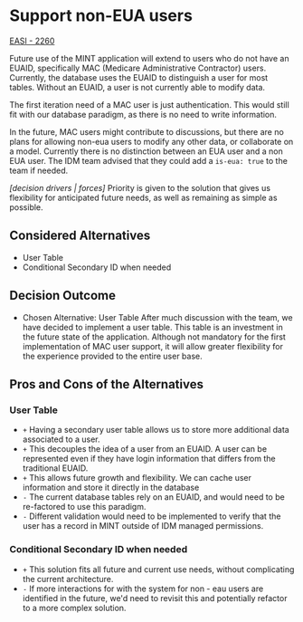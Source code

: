 # Support non-EUA users 

[EASI - 2260](https://jiraent.cms.gov/browse/EASI-2260)

Future use of the MINT application will extend to users who do not have an EUAID, specifically MAC (Medicare Administrative Contractor) users. Currently, the database uses the EUAID to distinguish a user for most tables.  Without an EUAID, a user is not currently able to modify data.

The first iteration need of a MAC user is just authentication. This would still fit with our database paradigm, as there is no need to write information.

In the future, MAC users might contribute to discussions, but there are no plans for allowing non-eua users to modify any other data, or collaborate on a model. Currently there is no distinction between an EUA user and a non EUA user. The IDM team advised that they could add a `is-eua: true` to the team if needed.


*[decision drivers | forces]* <!-- optional -->
Priority is given to the solution that gives us flexibility for anticipated future needs, as well as remaining as simple as possible.

## Considered Alternatives

* User Table
* Conditional Secondary ID when needed

## Decision Outcome

* Chosen Alternative: User Table
 After much discussion with the team, we have decided to implement a user table. This table is an investment in the future state of the application. Although not mandatory for the first implementation of MAC user support, it will allow greater flexibility for the experience provided to the entire user base.

## Pros and Cons of the Alternatives <!-- optional -->

### User Table

* `+` Having a secondary user table allows us to store more additional data associated to a user.
* `+` This decouples the idea of a user from an EUAID. A user can be represented even if they have login information that differs from the traditional EUAID.
* `+` This allows future growth and flexibility. We can cache user information and store it directly in the database
* `-` The current database tables rely on an EUAID, and would need to be re-factored to use this paradigm.
* `-` Different validation would need to be implemented to verify that the user has a record in MINT outside of IDM managed permissions.

### Conditional Secondary ID when needed
* `+` This solution fits all future and current use needs, without complicating the current architecture.
* `-` If more interactions for with the system for non - eau users are identified in the future, we'd need to revisit this and potentially refactor to a more complex solution.
